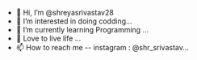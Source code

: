 - 👋 Hi, I’m @shreyasrivastav28
- 👀 I’m interested in doing codding...
- 🌱 I’m currently learning Programming ...
- 💞️ Love to live life  ...
- 📫 How to reach me -- instagram : @shr_srivastav...

<!---
shreyasrivastav28/shreyasrivastav28 is a ✨ special ✨ repository because its `README.md` (this file) appears on your GitHub profile.
You can click the Preview link to take a look at your changes.
--->
